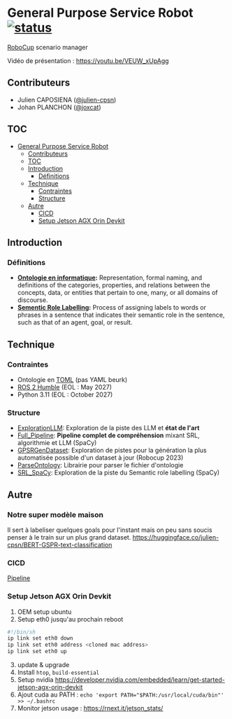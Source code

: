 # General Purpose Service Robot [![status](https://cicd.planchon.dev/api/v1/teams/main/pipelines/cpe.robot-project-mirror/badge)](https://cicd.planchon.dev/teams/main/pipelines/cpe.robot-project-mirror)

[RoboCup](https://robocup.org/) scenario manager

Vidéo de présentation : https://youtu.be/VEUW_xUpAgg

## Contributeurs

- Julien CAPOSIENA ([@julien-cpsn](https://github.com/Julien-cpsn))
- Johan PLANCHON ([@joxcat](https://github.com/joxcat))

## TOC
- [General Purpose Service Robot ](#general-purpose-service-robot-)
  - [Contributeurs](#contributeurs)
  - [TOC](#toc)
  - [Introduction](#introduction)
    - [Définitions](#définitions)
  - [Technique](#technique)
    - [Contraintes](#contraintes)
    - [Structure](#structure)
  - [Autre](#autre)
    - [CICD](#cicd)
    - [Setup Jetson AGX Orin Devkit](#setup-jetson-agx-orin-devkit)


## Introduction

### Définitions

- **[Ontologie en informatique](https://en.wikipedia.org/wiki/Ontology_(information_science)):** Representation, formal naming, and definitions of the categories, properties, and relations between the concepts, data, or entities that pertain to one, many, or all domains of discourse.
- **[Sementic Role Labelling](https://en.wikipedia.org/wiki/Semantic_role_labeling):** Process of assigning labels to words or phrases in a sentence that indicates their semantic role in the sentence, such as that of an agent, goal, or result.

## Technique

### Contraintes

- Ontologie en [TOML](https://en.wikipedia.org/wiki/TOML) (pas YAML beurk)
- [ROS 2 Humble](https://docs.ros.org/en/humble/index.html) (EOL : May 2027)
- Python 3.11 (EOL : October 2027)

### Structure

- [ExplorationLLM](./ExplorationLLM/README.md): Exploration de la piste des LLM et **état de l'art**
- [Full_Pipeline](./Full_Pipeline/README.md): **Pipeline complet de compréhension** mixant SRL, algorithmie et LLM (SpaCy)
- [GPSRGenDataset](./GPSRGenDataset/README.md): Exploration de pistes pour la génération la plus automatisée possible d'un dataset à jour (Robocup 2023)
- [ParseOntology](./ParseOntology/README.md): Librairie pour parser le fichier d'ontologie
- [SRL_SpaCy](./SRL_SpaCy/README.md): Exploration de la piste du Semantic role labelling (SpaCy)

## Autre


### Notre super modèle maison

Il sert à labeliser quelques goals pour l'instant mais on peu sans soucis penser à le train sur un plus grand dataset.
https://huggingface.co/julien-cpsn/BERT-GSPR-text-classification

### CICD

[Pipeline](https://cicd.planchon.dev/teams/main/pipelines/cpe.robot-project-mirror)

### Setup Jetson AGX Orin Devkit
1. OEM setup ubuntu
2. Setup eth0 jusqu'au prochain reboot
```sh
#!/bin/sh
ip link set eth0 down
ip link set eth0 address <cloned mac address>
ip link set eth0 up 
```
3. update & upgrade
4. Install `htop`, `build-essential`
5. Setup nvidia https://developer.nvidia.com/embedded/learn/get-started-jetson-agx-orin-devkit
6. Ajout cuda au PATH : `echo 'export PATH="$PATH:/usr/local/cuda/bin"' >> ~/.bashrc`
7. Monitor jetson usage : https://rnext.it/jetson_stats/
